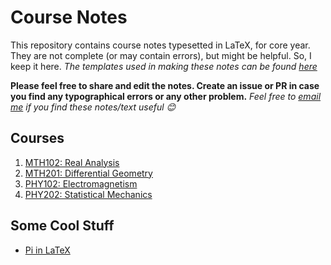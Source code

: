 # Course Notes

This repository contains course notes typesetted in LaTeX, for core year. They are not complete (or may contain errors), 
but might be helpful. So, I keep it here. *The templates used in making these notes can be found [here](https://github.com/dev-aditya/LaTeX-template)*

**Please feel free to share and edit the notes. Create an issue or PR in case you find any typographical errors or any other problem.**
*Feel free to [email me](mailto:adityadev21.ad@gmail.com) if you find these notes/text useful :blush:*
## Courses

1. [MTH102: Real Analysis](https://github.com/dev-aditya/course-notes-core/tree/master/MTH102:Real-analysis)
2. [MTH201: Differential Geometry](https://github.com/dev-aditya/course-notes-core/tree/master/MTH201:Differential-Geometry)
3. [PHY102: Electromagnetism](https://github.com/dev-aditya/course-notes-core/tree/master/PHY102:Electromagnetism)
4. [PHY202: Statistical Mechanics](https://github.com/dev-aditya/course-notes-core/tree/master/PHY202:Statistical-Mechanics)

## Some Cool Stuff
* [Pi in LaTeX](https://github.com/dev-aditya/course-notes-core/tree/master/Pi:3.14...)
